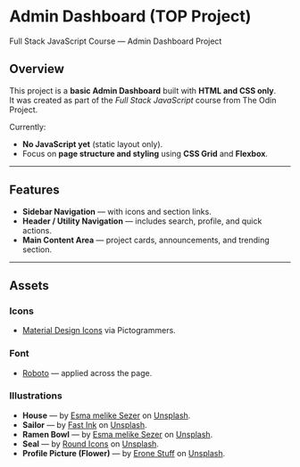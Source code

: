 # Admin Dashboard (TOP Project)  
Full Stack JavaScript Course — Admin Dashboard Project  

## Overview  
This project is a **basic Admin Dashboard** built with **HTML and CSS only**.  
It was created as part of the *Full Stack JavaScript* course from The Odin Project.  

Currently:  
- **No JavaScript yet** (static layout only).  
- Focus on **page structure and styling** using **CSS Grid** and **Flexbox**.  

---

## Features  
- **Sidebar Navigation** — with icons and section links.  
- **Header / Utility Navigation** — includes search, profile, and quick actions.  
- **Main Content Area** — project cards, announcements, and trending section.  

---

## Assets  

### Icons  
- [Material Design Icons](https://pictogrammers.com/library/mdi/) via Pictogrammers.  

### Font  
- [Roboto](https://fonts.google.com/specimen/Roboto) — applied across the page.  

### Illustrations  
- **House** — by [Esma melike Sezer](https://unsplash.com/@melkszr?utm_content=creditCopyText&utm_medium=referral&utm_source=unsplash) on [Unsplash](https://unsplash.com/illustrations/a-small-red-house-stands-on-a-hill-wtbAU8t3Y2c?utm_content=creditCopyText&utm_medium=referral&utm_source=unsplash).  
- **Sailor** — by [Fast Ink](https://unsplash.com/@fadhilsanad?utm_content=creditCopyText&utm_medium=referral&utm_source=unsplash) on [Unsplash](https://unsplash.com/illustrations/a-cheerful-sailor-steers-his-ship-at-sea-35sU6EYmUeY?utm_content=creditCopyText&utm_medium=referral&utm_source=unsplash).  
- **Ramen Bowl** — by [Esma melike Sezer](https://unsplash.com/@melkszr?utm_content=creditCopyText&utm_medium=referral&utm_source=unsplash) on [Unsplash](https://unsplash.com/illustrations/ramen-bowl-with-chopsticks-and-asian-characters-vg38SNVT8HA?utm_content=creditCopyText&utm_medium=referral&utm_source=unsplash).  
- **Seal** — by [Round Icons](https://unsplash.com/@roundicons?utm_content=creditCopyText&utm_medium=referral&utm_source=unsplash) on [Unsplash](https://unsplash.com/illustrations/a-drawing-of-a-circus-ring-with-a-ball-on-top-of-it-LacLFb0Hub4?utm_content=creditCopyText&utm_medium=referral&utm_source=unsplash).  
- **Profile Picture (Flower)** — by [Erone Stuff](https://unsplash.com/@eronestudio?utm_content=creditCopyText&utm_medium=referral&utm_source=unsplash) on [Unsplash](https://unsplash.com/illustrations/a-drawing-of-a-flower-on-a-pink-background-OTExEVGLKKU?utm_content=creditCopyText&utm_medium=referral&utm_source=unsplash). 
      
      
      